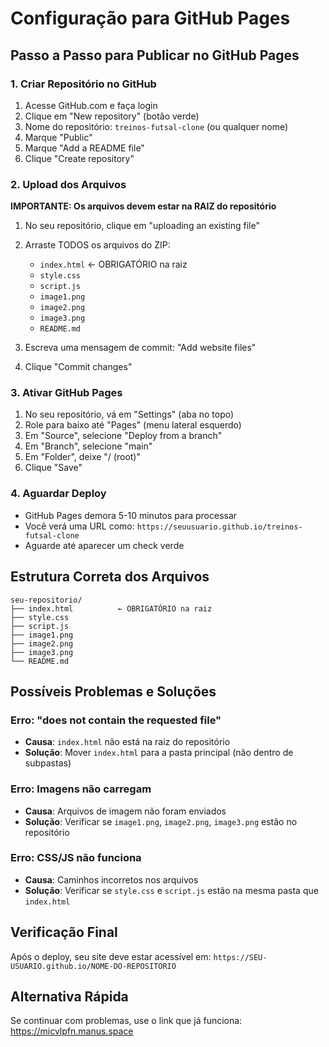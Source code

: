 # Configuração para GitHub Pages

## Passo a Passo para Publicar no GitHub Pages

### 1. Criar Repositório no GitHub
1. Acesse GitHub.com e faça login
2. Clique em "New repository" (botão verde)
3. Nome do repositório: `treinos-futsal-clone` (ou qualquer nome)
4. Marque "Public" 
5. Marque "Add a README file"
6. Clique "Create repository"

### 2. Upload dos Arquivos
**IMPORTANTE: Os arquivos devem estar na RAIZ do repositório**

1. No seu repositório, clique em "uploading an existing file"
2. Arraste TODOS os arquivos do ZIP:
   - `index.html` ← OBRIGATÓRIO na raiz
   - `style.css`
   - `script.js`
   - `image1.png`
   - `image2.png` 
   - `image3.png`
   - `README.md`

3. Escreva uma mensagem de commit: "Add website files"
4. Clique "Commit changes"

### 3. Ativar GitHub Pages
1. No seu repositório, vá em "Settings" (aba no topo)
2. Role para baixo até "Pages" (menu lateral esquerdo)
3. Em "Source", selecione "Deploy from a branch"
4. Em "Branch", selecione "main" 
5. Em "Folder", deixe "/ (root)"
6. Clique "Save"

### 4. Aguardar Deploy
- GitHub Pages demora 5-10 minutos para processar
- Você verá uma URL como: `https://seuusuario.github.io/treinos-futsal-clone`
- Aguarde até aparecer um check verde

## Estrutura Correta dos Arquivos
```
seu-repositorio/
├── index.html          ← OBRIGATÓRIO na raiz
├── style.css
├── script.js
├── image1.png
├── image2.png
├── image3.png
└── README.md
```

## Possíveis Problemas e Soluções

### Erro: "does not contain the requested file"
- **Causa**: `index.html` não está na raiz do repositório
- **Solução**: Mover `index.html` para a pasta principal (não dentro de subpastas)

### Erro: Imagens não carregam
- **Causa**: Arquivos de imagem não foram enviados
- **Solução**: Verificar se `image1.png`, `image2.png`, `image3.png` estão no repositório

### Erro: CSS/JS não funciona
- **Causa**: Caminhos incorretos nos arquivos
- **Solução**: Verificar se `style.css` e `script.js` estão na mesma pasta que `index.html`

## Verificação Final
Após o deploy, seu site deve estar acessível em:
`https://SEU-USUARIO.github.io/NOME-DO-REPOSITORIO`

## Alternativa Rápida
Se continuar com problemas, use o link que já funciona:
https://micvlpfn.manus.space

